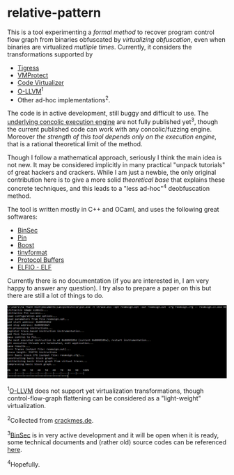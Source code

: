 # relative-pattern
This is a tool experimenting a *formal method* to recover program control flow graph from binaries obfuscated by *virtualizing obfuscation*, even when binaries are virtualized *mutliple times*. Currently, it considers the transformations supported by

* [Tigress](http://tigress.cs.arizona.edu/)
* [VMProtect](http://vmpsoft.com/)
* [Code Virtualizer](http://oreans.com/)
* [O-LLVM](https://github.com/obfuscator-llvm/obfuscator)<sup>1</sup>
* Other ad-hoc implementations<sup>2</sup>.

The code is in active development, still buggy and difficult to use. The [underlying concolic execution engine](http://binsec.gforge.inria.fr/) are not fully published yet<sup>3</sup>, though the current published code can work with any concolic/fuzzing engine. Moreover *the strength of this tool depends only on the execution engine*, that is a rational theoretical limit of the method.

Though I follow a mathematical approach, seriously I think the main idea is not new. It may be considered implicitly in many practical "unpack tutorials" of great hackers and crackers. While I am just a newbie, the only original contribution here is to give a more solid *theoretical base* that explains these concrete techniques, and this leads to a "less ad-hoc"<sup>4</sup> deobfuscation method.

The tool is written mostly in C++ and OCaml, and uses the following great softwares:
* [BinSec](http://binsec.gforge.inria.fr/)
* [Pin](https://software.intel.com/en-us/articles/pin-a-dynamic-binary-instrumentation-tool)
* [Boost](http://www.boost.org/)
* [tinyformat](https://github.com/c42f/tinyformat)
* [Protocol Buffers](https://github.com/google/protobuf)
* [ELFIO - ELF](https://github.com/serge1/ELFIO)

Currently there is no documentation (if you are interested in, I am very happy to answer any question). I try also to prepare a paper on this but there are still a lot of things to do.

![alg tag](demo/code_virtualizer.png)

<sup>1</sup>[O-LLVM](https://github.com/obfuscator-llvm/obfuscator) does not support yet virtualization transformations, though control-flow-graph flattening can be considered as a "light-weight" virtualization.

<sup>2</sup>Collected from [crackmes.de](http://crackmes.de/).

<sup>3</sup>[BinSec](http://binsec.gforge.inria.fr/) is in very active development and it will be open when it is ready, some technical documents and (rather old) source codes can be referenced [here](http://sebastien.bardin.free.fr/binsec.html).

<sup>4</sup>Hopefully.
